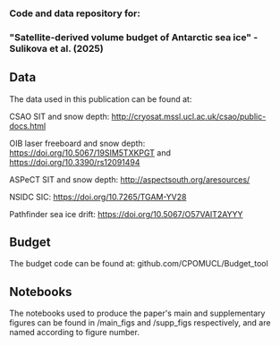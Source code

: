 ### Code and data repository for:

### "Satellite-derived volume budget of Antarctic sea ice" - Sulikova et al. (2025)

## Data
The data used in this publication can be found at:

CSAO SIT and snow depth: http://cryosat.mssl.ucl.ac.uk/csao/public-docs.html

OIB laser freeboard and snow depth: https://doi.org/10.5067/19SIM5TXKPGT and https://doi.org/10.3390/rs12091494

ASPeCT SIT and snow depth: http://aspectsouth.org/aresources/

NSIDC SIC: https://doi.org/10.7265/TGAM-YV28

Pathfinder sea ice drift: https://doi.org/10.5067/O57VAIT2AYYY

## Budget

The budget code can be found at: github.com/CPOMUCL/Budget_tool

## Notebooks

The notebooks used to produce the paper's main and supplementary figures can be found in /main_figs and /supp_figs respectively, and are named according to figure number.
